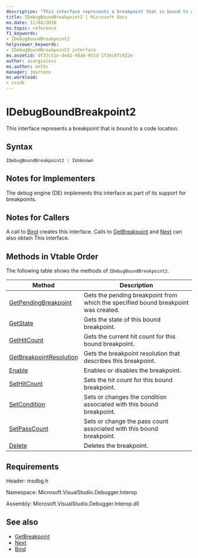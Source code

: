 ```yaml
---
description: "This interface represents a breakpoint that is bound to a code location."
title: IDebugBoundBreakpoint2 | Microsoft Docs
ms.date: 11/04/2016
ms.topic: reference
f1_keywords:
- IDebugBoundBreakpoint2
helpviewer_keywords:
- IDebugBoundBreakpoint2 interface
ms.assetid: df33c52e-ded2-48a0-951d-1f36c8fc922e
author: acangialosi
ms.author: anthc
manager: jmartens
ms.workload:
- vssdk
---
```

# IDebugBoundBreakpoint2
This interface represents a breakpoint that is bound to a code location.

## Syntax

```
IDebugBoundBreakpoint2 : IUnknown
```

## Notes for Implementers
 The debug engine (DE) implements this interface as part of its support for breakpoints.

## Notes for Callers
 A call to [Bind](../../../extensibility/debugger/reference/idebugpendingbreakpoint2-bind.md) creates this interface. Calls to [GetBreakpoint](../../../extensibility/debugger/reference/idebugbreakpointunboundevent2-getbreakpoint.md) and [Next](../../../extensibility/debugger/reference/ienumdebugboundbreakpoints2-next.md) can also obtain This interface.

## Methods in Vtable Order
 The following table shows the methods of `IDebugBoundBreakpoint2`.

|Method|Description|
|------------|-----------------|
|[GetPendingBreakpoint](../../../extensibility/debugger/reference/idebugboundbreakpoint2-getpendingbreakpoint.md)|Gets the pending breakpoint from which the specified bound breakpoint was created.|
|[GetState](../../../extensibility/debugger/reference/idebugboundbreakpoint2-getstate.md)|Gets the state of this bound breakpoint.|
|[GetHitCount](../../../extensibility/debugger/reference/idebugboundbreakpoint2-gethitcount.md)|Gets the current hit count for this bound breakpoint.|
|[GetBreakpointResolution](../../../extensibility/debugger/reference/idebugboundbreakpoint2-getbreakpointresolution.md)|Gets the breakpoint resolution that describes this breakpoint.|
|[Enable](../../../extensibility/debugger/reference/idebugboundbreakpoint2-enable.md)|Enables or disables the breakpoint.|
|[SetHitCount](../../../extensibility/debugger/reference/idebugboundbreakpoint2-sethitcount.md)|Sets the hit count for this bound breakpoint.|
|[SetCondition](../../../extensibility/debugger/reference/idebugboundbreakpoint2-setcondition.md)|Sets or changes the condition associated with this bound breakpoint.|
|[SetPassCount](../../../extensibility/debugger/reference/idebugboundbreakpoint2-setpasscount.md)|Sets or change the pass count associated with this bound breakpoint.|
|[Delete](../../../extensibility/debugger/reference/idebugboundbreakpoint2-delete.md)|Deletes the breakpoint.|

## Requirements
 Header: msdbg.h

 Namespace: Microsoft.VisualStudio.Debugger.Interop

 Assembly: Microsoft.VisualStudio.Debugger.Interop.dll

## See also
- [GetBreakpoint](../../../extensibility/debugger/reference/idebugbreakpointunboundevent2-getbreakpoint.md)
- [Next](../../../extensibility/debugger/reference/ienumdebugboundbreakpoints2-next.md)
- [Bind](../../../extensibility/debugger/reference/idebugpendingbreakpoint2-bind.md)
